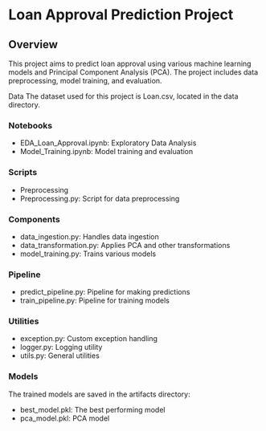 # Loan Approval Prediction Project

## Overview
This project aims to predict loan approval using various machine learning models and Principal Component Analysis (PCA). The project includes data preprocessing, model training, and evaluation.

Data
The dataset used for this project is Loan.csv, located in the data directory.

### Notebooks
- EDA_Loan_Approval.ipynb: Exploratory Data Analysis
- Model_Training.ipynb: Model training and evaluation
### Scripts
- Preprocessing
- Preprocessing.py: Script for data preprocessing
### Components
- data_ingestion.py: Handles data ingestion
- data_transformation.py: Applies PCA and other transformations
- model_training.py: Trains various models
### Pipeline
- predict_pipeline.py: Pipeline for making predictions
- train_pipeline.py: Pipeline for training models
### Utilities
- exception.py: Custom exception handling
- logger.py: Logging utility
- utils.py: General utilities
### Models

The trained models are saved in the artifacts directory:
- best_model.pkl: The best performing model
- pca_model.pkl: PCA model
